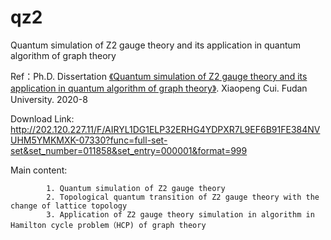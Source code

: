 # qz2
Quantum simulation of Z2 gauge theory and its application in quantum algorithm of graph theory

Ref：Ph.D. Dissertation 
      [《Quantum simulation of Z2 gauge theory and its application in quantum algorithm of graph theory》](doc/Z2_DocPaper.pdf).  Xiaopeng Cui. Fudan University. 2020-8   

Download Link: <http://202.120.227.11/F/AIRYL1DG1ELP32ERHG4YDPXR7L9EF6B91FE384NVUHM5YMKMXK-07330?func=full-set-set&set_number=011858&set_entry=000001&format=999>

Main content:

            1. Quantum simulation of Z2 gauge theory
            2. Topological quantum transition of Z2 gauge theory with the change of lattice topology
            3. Application of Z2 gauge theory simulation in algorithm in Hamilton cycle problem（HCP) of graph theory
